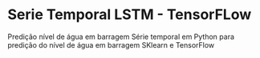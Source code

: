 # Serie Temporal LSTM - TensorFLow
Predição nível de água em barragem
Série temporal em Python para predição do nível de água em barragem
SKlearn e TensorFlow
